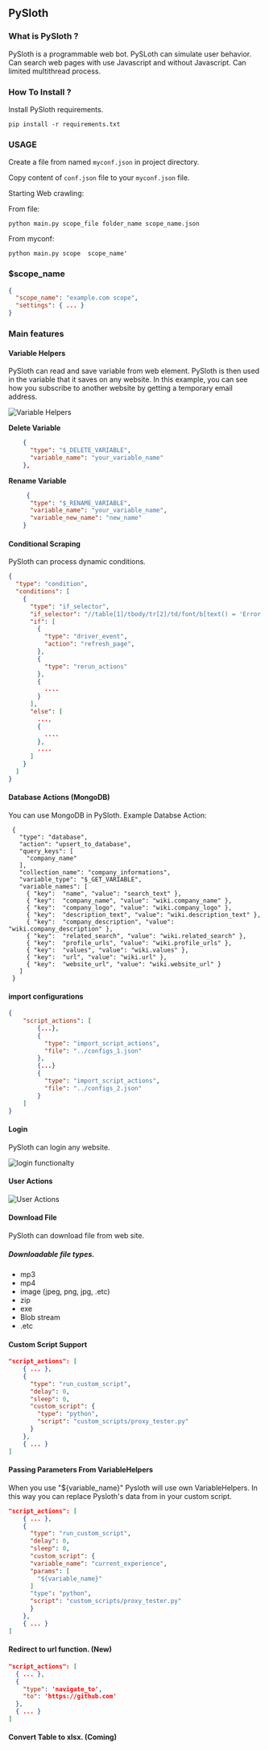 ## PySloth  
  
### What is PySloth ?  
  
PySloth is a programmable web bot. PySLoth can simulate user behavior. Can search web pages with use Javascript and without Javascript.  Can limited multithread process.  
  
### How To Install ?  
  
Install PySloth requirements.  
  
```pip install -r requirements.txt```  

### USAGE

Create  a file from named ```myconf.json``` in project directory.  
  
Copy content of ```conf.json``` file to your ```myconf.json``` file.  

Starting Web crawling:  

From file:

``` python main.py scope_file folder_name scope_name.json ```    

From myconf:

``` python main.py scope  scope_name' ```  
  
### $scope_name  
  
```json  
{  
  "scope_name": "example.com scope",  
  "settings": { ... }  
}  

```  
  
### Main features  

#### Variable Helpers

PySloth can read and save variable from web element. PySloth is then used in the variable that it saves on any website. 
In this example, you can see how you subscribe to another website by getting a temporary email address.
  
![Variable Helpers](https://github.com/ebubekirtabak/scrappy/blob/master/media/gif/variable_helpers.gif "Variable Helpers")

**Delete Variable** 
```json  
    {
      "type": "$_DELETE_VARIABLE",
      "variable_name": "your_variable_name"
    },
```  

**Rename Variable**

```json
     {
      "type": "$_RENAME_VARIABLE",
      "variable_name": "your_variable_name",
      "variable_new_name": "new_name"
    }
 ```

#### Conditional Scraping

PySloth can process dynamic conditions.

````json
{
  "type": "condition",
  "conditions": [
    {
      "type": "if_selector",
      "if_selector": "//table[1]/tbody/tr[2]/td/font/b[text() = 'Error']",
      "if": [
        {
          "type": "driver_event",
          "action": "refresh_page",
        },
        {
          "type": "rerun_actions"
        },
        {
          ....
        }
      ],
      "else": [
        ...,
        {
          ....
        },
        ....
      ]
    }
  ]
}
````

#### Database Actions (MongoDB)

You can use MongoDB in PySloth.
Example Databse Action:
```
 {
   "type": "database",
   "action": "upsert_to_database",
   "query_keys": [
     "company_name"
   ],
   "collection_name": "company_informations",
   "variable_type": "$_GET_VARIABLE",
   "variable_names": [
     { "key":  "name", "value": "search_text" },
     { "key":  "company_name", "value": "wiki.company_name" },
     { "key":  "company_logo", "value": "wiki.company_logo" },
     { "key":  "description_text", "value": "wiki.description_text" },
     { "key":  "company_description", "value": "wiki.company_description" },
     { "key":  "related_search", "value": "wiki.related_search" },
     { "key":  "profile_urls", "value": "wiki.profile_urls" },
     { "key":  "values", "value": "wiki.values" },
     { "key":  "url", "value": "wiki.url" },
     { "key":  "website_url", "value": "wiki.website_url" }
   ]
 }
```

#### import configurations
```json
{
    "script_actions": [
        {...},
        {
          "type": "import_script_actions",
          "file": "../configs_1.json"
        },
        {...}
        {
          "type": "import_script_actions",
          "file": "../configs_2.json"
        }
    ]
}
```

#### Login   

PySloth can login any website.

![login functionalty](https://github.com/ebubekirtabak/scrappy/blob/master/media/gif/login.gif "Login function")  
  
#### User Actions  
  
![User Actions](https://github.com/ebubekirtabak/scrappy/blob/master/media/gif/script_actions.gif "User Actions")

#### Download File

PySloth can download file from web site.

##### Downloadable file types.
- mp3
- mp4
- image (jpeg, png, jpg, .etc)
- zip
- exe
- Blob stream
- .etc

#### Custom Script Support

````json
"script_actions": [
    { ... },
    {
      "type": "run_custom_script",
      "delay": 0,
      "sleep": 0,
      "custom_script": {
        "type": "python",
        "script": "custom_scripts/proxy_tester.py"
      }
    },
    { ... }
]
````

#### Passing Parameters From VariableHelpers

When you use "${variable_name}" Pysloth will use own VariableHelpers. In this way you can replace Pysloth's data from in your custom script.

````json
"script_actions": [
    { ... },
    {
      "type": "run_custom_script",
      "delay": 0,
      "sleep": 0,
      "custom_script": {
      "variable_name": "current_experience",
      "params": [
        "${variable_name}"
      ]
      "type": "python",
      "script": "custom_scripts/proxy_tester.py"
      }
    },
    { ... }
]
````

#### Redirect to url function. (New)
````json
"script_actions": [
  { ... },
  {
    "type": 'navigate_to',
    "to": 'https://github.com'
  },
  { ... }
]
````

#### Convert Table to xlsx. (Coming) 

